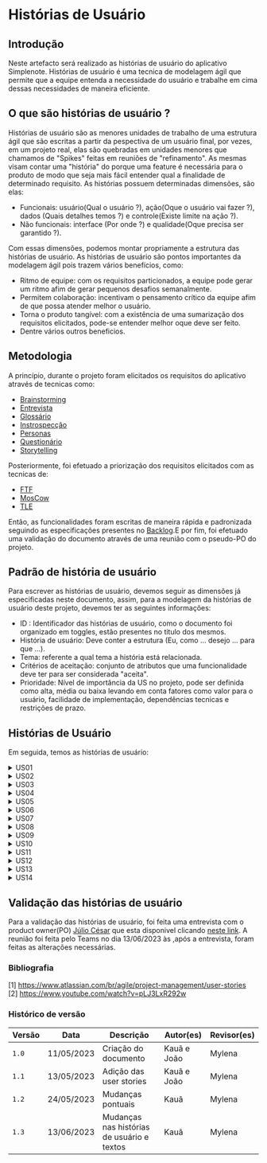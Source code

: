 # Histórias de Usuário

## Introdução
Neste artefacto será realizado as histórias de usuário do aplicativo Simplenote. Histórias de usuário é uma tecnica de modelagem ágil que permite que a equipe entenda a necessidade do usuário e trabalhe em cima dessas necessidades de maneira eficiente.

## O que são histórias de usuário ?

Histórias de usuário são as menores unidades de trabalho de uma estrutura ágil que são escritas a partir da pespectiva de um usuário final, por vezes, em um projeto real, elas são quebradas em unidades menores que chamamos de "Spikes" feitas em reuniões de "refinamento". As mesmas visam contar uma "história" do porque uma feature é necessária para o produto de modo que seja mais fácil entender qual a finalidade de determinado requisito.
As histórias possuem determinadas dimensões, são elas:

- Funcionais: usuário(Qual o usuário ?), ação(Oque o usuário vai fazer ?), dados (Quais detalhes temos ?) e controle(Existe limite na ação ?).
- Não funcionais: interface (Por onde ?) e qualidade(Oque precisa ser garantido ?).

Com essas dimensões, podemos montar propriamente a estrutura das histórias de usuário. As histórias de usuário são pontos importantes da modelagem ágil pois trazem vários benefícios, como:

- Ritmo de equipe: com os requisitos particionados, a equipe pode gerar um ritmo afim de gerar pequenos desafios semanalmente.
- Permitem colaboração: incentivam o pensamento crítico da equipe afim de que possa atender melhor o usuário.
- Torna o produto tangível: com a existência de uma sumarização dos requisitos elicitados, pode-se entender melhor oque deve ser feito.
- Dentre vários outros beneficios.

## Metodologia
A princípio, durante o projeto foram elicitados os requisitos do aplicativo através de tecnicas como:

- [Brainstorming](https://github.com/Requisitos-de-Software/2023.1-Simplenote/blob/main/docs/elicitacao/brainstorming.md)
- [Entrevista](https://github.com/Requisitos-de-Software/2023.1-Simplenote/blob/main/docs/elicitacao/entrevista.md)
- [Glossário](https://github.com/Requisitos-de-Software/2023.1-Simplenote/blob/main/docs/elicitacao/glossario.md)
- [Instrospecção](https://github.com/Requisitos-de-Software/2023.1-Simplenote/blob/main/docs/elicitacao/Introspec%C3%A7%C3%A3o.md)
- [Personas](https://github.com/Requisitos-de-Software/2023.1-Simplenote/blob/main/docs/elicitacao/personas.md)
- [Questionário](https://github.com/Requisitos-de-Software/2023.1-Simplenote/blob/main/docs/elicitacao/questionario.md)
- [Storytelling](https://github.com/Requisitos-de-Software/2023.1-Simplenote/blob/main/docs/elicitacao/storytelling.md)
  
Posteriormente, foi efetuado a priorização dos requisitos elicitados com as tecnicas de:

- [FTF](https://github.com/Requisitos-de-Software/2023.1-Simplenote/blob/main/docs/elicitacao/Prioriza%C3%A7%C3%A3o/FirstthingsFirst.md)
- [MosCow](https://github.com/Requisitos-de-Software/2023.1-Simplenote/blob/main/docs/elicitacao/Prioriza%C3%A7%C3%A3o/MoScoW.md)
- [TLE](https://github.com/Requisitos-de-Software/2023.1-Simplenote/blob/main/docs/elicitacao/Prioriza%C3%A7%C3%A3o/ThreeLevelScale.md)

Então, as funcionalidades foram escritas de maneira rápida e padronizada seguindo as especificações presentes no [Backlog](https://github.com/Requisitos-de-Software/2023.1-Simplenote/blob/main/docs/modelagem/agil/backlog.md).E por fim, foi efetuado uma validação do documento através de uma reunião com o pseudo-PO do projeto.

## Padrão de história de usuário
Para escrever as histórias de usuário, devemos seguir as dimensões já especificadas neste documento, assim, para a modelagem da histórias de usuário deste projeto, devemos ter as seguintes informações:

- ID : Identificador das histórias de usuário, como o documento foi organizado em toggles, estão presentes no titulo dos mesmos.
- História de usuário: Deve conter a estrutura (Eu, como ... desejo ... para que ...).
- Tema: referente a qual tema a história está relacionada.
- Critérios de aceitação: conjunto de atributos que uma funcionalidade deve ter para ser considerada "aceita".
- Prioridade: Nível de importância da US no projeto, pode ser definida como alta, média ou baixa levando em conta fatores como valor para o usuário, facilidade de implementação, dependências tecnicas e restrições de prazo.

## Histórias de Usuário
Em seguida, temos as histórias de usuário:

<details>
   
   <summary>US01</summary>
   <table>
      <thead>
         <tr>
            <th>História de usuário</th>
            <th>Tema</th>
            <th>Critérios de aceitação</th>
            <th>Prioridade</th>
         </tr>
      </thead>
      <tbody>
         <tr>
           <td>Eu, como usuário, desejo escrever uma nota com tamanho de minha preferência para que eu possa desenvolver minhas notas na aplicação.</td>
           <td>Notas</td>
           <td>O sistema deve permitir escrever notas de tamanho variável.</br>O sistema deve salvar a nota em até 1 segundo.</br>O sistema deve disponibilizar o salvamento automatico das notas.</td>
           <td>Alta</td>
         </tr>
      </tbody>
   </table>
   <div style="text-align: center">
      <p> Tabela 1: História de Usuário 1 (Fonte: Autores, 2023).</p>
   </div>
</details>

<details>
   <summary>US02</summary>
   <table>
      <thead>
         <tr>
            <th>História de usuário</th>
            <th>Tema</th>
            <th>Critérios de aceitação</th>
            <th>Prioridade</th>
         </tr>
      </thead>
      <tbody>
         <tr>
           <td>Eu, como usuário, desejo visualizar minhas notas, para que eu possa desenvolver minhas notas na aplicação.</td>
           <td>Notas</td>
           <td>O sistema deve permitir visualizar minhas notas na aplicação.</br>O sistema carregar as notas sem internet.</td>
           <td>Alta</td>
         </tr>
      </tbody>
   </table>
   <div style="text-align: center">
      <p> Tabela 2: História de Usuário 2 (Fonte: Autores, 2023).</p>
   </div>
</details>

<details>
   <summary>US03</summary>
   <table>
      <thead>
         <tr>
            <th>História de usuário</th>
            <th>Tema</th>
            <th>Critérios de aceitação</th>
            <th>Prioridade</th>
         </tr>
      </thead>
      <tbody>
         <tr>
           <td>Eu, como usuário, desejo editar minhas notas, para que eu possa desenvolver minhas notas na aplicação.</td>
           <td>Notas</td>
           <td>O sistema deve permitir editar as notas já criadas.</td>
           <td>Alta</td>
         </tr>
      </tbody>
   </table>
   <div style="text-align: center">
      <p> Tabela 3: História de Usuário 3 (Fonte: Autores, 2023).</p>
   </div>
</details>

<details>
   <summary>US04</summary>
   <table>
      <thead>
         <tr>
            <th>História de usuário</th>
            <th>Tema</th>
            <th>Critérios de aceitação</th>
            <th>Prioridade</th>
         </tr>
      </thead>
      <tbody>
         <tr>
           <td>Eu, como usuário, desejo poder recuperar minhas notas após movê-las para a lixeira.</td>
           <td>Notas</td>
           <td>O sistema deve ser capaz de recuperar notas deletados.</br>O sistema deve disponibilizar as notas movidas para a lixeira para visualização</td>
           <td>Média</td>
         </tr>
      </tbody>
   </table>
   <div style="text-align: center">
      <p> Tabela 4: História de Usuário 4 (Fonte: Autores, 2023).</p>
   </div>
</details>

<details>
   <summary>US05</summary>
   <table>
      <thead>
         <tr>
            <th>História de usuário</th>
            <th>Tema</th>
            <th>Critérios de aceitação</th>
            <th>Prioridade</th>
         </tr>
      </thead>
      <tbody>
         <tr>
           <td>Eu, como usuário, desejo utilizar o aplicativo em diversas plataformas para que eu possa ter mais conforto para manipular minhas notas.</td>
           <td>Sistema</td>
           <td>O Aplicativo oferecer suporte para diversos sistemas operacionais.</br>O aplicativo deve fornecer interfaces adaptadas para cada tipo de plataforma</td>
           <td>Alta</td>
         </tr>
      </tbody>
   </table>
   <div style="text-align: center">
      <p> Tabela 5: História de Usuário 5 (Fonte: Autores, 2023).</p>
   </div>
</details>

<details>
   <summary>US06</summary>
   <table>
      <thead>
         <tr>
            <th>História de usuário</th>
            <th>Tema</th>
            <th>Critérios de aceitação</th>
            <th>Prioridade</th>
         </tr>
      </thead>
      <tbody>
         <tr>
           <td>Eu, como usuário, desejo poder enviar e receber notas de múltiplas plataformas.</td>
           <td>Sistema</td>
           <td>O usuário deve ser capaz de enviar notas para dispositivos diferentes.</br>
               O usuário deve ser capaz de receber notas de plataformas diferentes.
          </td>
            <td>Alta</td>
         </tr>
      </tbody>
   </table>
   <div style="text-align: center">
      <p> Tabela 6: História de Usuário 6 (Fonte: Autores, 2023).</p>
   </div>
</details>

<details>
   <summary>US07</summary>
   <table>
      <thead>
         <tr>
            <th>História de usuário</th>
            <th>Tema</th>
            <th>Critérios de aceitação</th>
            <th>Prioridade</th>
         </tr>
      </thead>
      <tbody>
         <tr>
           <td>Eu, como usuário, desejo excluir minhas notas para que eu possa me organizar melhor no aplicativo.</td>
           <td>Notas</td>
           <td>O sistema deve ser capaz de excluir as notas.</br>O sistema deve permitir haver uma "lixeira" para armazenar as notas excluidas </td>
           <td>Alta</td>
         </tr>
      </tbody>
   </table>
   <div style="text-align: center">
      <p> Tabela 7: História de Usuário 7 (Fonte: Autores, 2023).</p>
   </div>
</details>


<details>
   <summary>US08</summary>
   <table>
      <thead>
         <tr>
            <th>História de usuário</th>
            <th>Tema</th>
            <th>Critérios de aceitação</th>
            <th>Prioridade</th>
         </tr>
      </thead>
      <tbody>
         <tr>
           <td>Eu, como usuário, desejo separar minhas notas com tags, e filtrá-las caso queira.</td>
           <td>Notas</td>
           <td>
            O sistema deve poder utilizar-se de tags editáveis. </br>
            O sistema deve poder filtrar minhas notas usando as tags.</td>
         </tr>
         <td>Baixa</td>
      </tbody>
   </table>
   <div style="text-align: center">
      <p> Tabela 8: História de Usuário 8 (Fonte: Autores, 2023).</p>
   </div>
</details>

<details>
   <summary>US09</summary>
   <table>
      <thead>
         <tr>
            <th>História de usuário</th>
            <th>Tema</th>
            <th>Critérios de aceitação</th>
            <th>Prioridade</th>
         </tr>
      </thead>
      <tbody>
         <tr>
           <td>Eu, como usuário, desejo separar minhas notas em pastas para que eu possa me organizar melhor no aplicativo.</td>
           <td>Notas</td>
           <td>O sistema deve ser capaz de organizar as notas em pastas.</br>O sistema deve ser capaz de pesquisar por estas pastas</br>O sistema deve permitir a visualização de todas as pastas.</td>
           <td>Baixa</td>
         </tr>
      </tbody>
   </table>
   <div style="text-align: center">
      <p> Tabela 9: História de Usuário 9 (Fonte: Autores, 2023).</p>
   </div>
</details>

<details>
   <summary>US10</summary>
   <table>
      <thead>
         <tr>
            <th>História de usuário</th>
            <th>Tema</th>
            <th>Critérios de aceitação</th>
            <th>Prioridade</th>
         </tr>
      </thead>
      <tbody>
         <tr>
           <td>Eu, como usuário, desejo escrever em Latex ou equivalentes para notas mais acadêmicas.</td>
           <td>Notas</td>
           <td>O sistema deve permitir escrever em outros formatos como o Latex.</td>
           <td>Baixa</td>
         </tr>
      </tbody>
   </table>
   <div style="text-align: center">
      <p> Tabela 10: História de Usuário 10 (Fonte: Autores, 2023).</p>
   </div>
</details>

<details>
   <summary>US11</summary>
   <table>
      <thead>
         <tr>
            <th>História de usuário</th>
            <th>Tema</th>
            <th>Critérios de aceitação</th>
            <th>Prioridade</th>
         </tr>
      </thead>
      <tbody>
         <tr>
           <td>Eu, como usuário, desejo escrever em Markdown ou equivalente para notas mais bem formatadas.</td>
           <td>Notas</td>
           <td>O sistema deve permitir escrever em Markdown.</td>
           <td>Baixa</td>
         </tr>
      </tbody>
   </table>
   <div style="text-align: center">
      <p> Tabela 11: História de Usuário 11 (Fonte: Autores, 2023).</p>
   </div>
</details>

<details>
   <summary>US12</summary>
   <table>
      <thead>
         <tr>
            <th>História de usuário</th>
            <th>Tema</th>
            <th>Critérios de aceitação</th>
            <th>Prioridade</th>
         </tr>
      </thead>
      <tbody>
         <tr>
           <td>Eu, como usuário, desejo poder anexar imagens as minhas notas para maior dinamicidade com o aplicativo.</td>
           <td>Notas</td>
           <td>O sistema deve permitir com que o usuário anexe imagens as notas.</br>O sistema deve poder salvar essas imagens em até 1 segundo.</td>
           <td>Média</td>
         </tr>
      </tbody>
   </table>
   <div style="text-align: center">
      <p> Tabela 12: História de Usuário 12 (Fonte: Autores, 2023).</p>
   </div>
</details>

<details>
   <summary>US13</summary>
   <table>
      <thead>
         <tr>
            <th>História de usuário</th>
            <th>Tema</th>
            <th>Critérios de aceitação</th>
            <th>Prioridade</th>
         </tr>
      </thead>
      <tbody>
         <tr>
           <td>Eu, como usuário, desejo poder fazer login no aplicativo para acessar minhas notas.</td>
           <td>Notas</td>
           <td>O sistema deve conter um campo de login.</br>O sistema deve conter uma interface para acesso do aplicativo tal como um de registro</td>
           <td>Alta</td>
         </tr>
      </tbody>
   </table>
   <div style="text-align: center">
      <p> Tabela 13: História de Usuário 13 (Fonte: Autores, 2023).</p>
   </div>
</details>

<details>
   <summary>US14</summary>
   <table>
      <thead>
         <tr>
            <th>História de usuário</th>
            <th>Tema</th>
            <th>Critérios de aceitação</th>
            <th>Prioridade</th>
         </tr>
      </thead>
      <tbody>
         <tr>
           <td>Eu, como usuário, desejo poder fazer login no aplicativo através de outras plataformas como google ou facebook para melhorar minha interação com o aplicativo.</td>
           <td>Notas</td>
           <td>O sistema deve conter um campo de login.</br>O sistema deve conter uma interface para acesso do aplicativo tal como um de registro.</br>O aplicativo deve se ligar ao banco de dados do aplicativo selecionado.</td>
           <td>Alta</td>
         </tr>
      </tbody>
   </table>
   <div style="text-align: center">
      <p> Tabela 14: História de Usuário 14 (Fonte: Autores, 2023).</p>
   </div>
</details>


## Validação das histórias de usuário
Para a validação das histórias de usuário, foi feita uma entrevista com o product owner(PO) [Júlio César](https://github.com/JulioDinizN) que esta disponivel clicando [neste link](). A reunião foi feita pelo Teams no dia 13/06/2023 às ,após a entrevista, foram feitas as alterações necessárias.

### Bibliografia
[1] https://www.atlassian.com/br/agile/project-management/user-stories </br>
[2] https://www.youtube.com/watch?v=pLJ3LxR292w

### Histórico de versão
| Versão | Data | Descrição| Autor(es)| Revisor(es)
|--|--|--|--|--|
| `1.0` |11/05/2023|Criação do documento| Kauã e João | Mylena |
|`1.1` |13/05/2023|Adição das user stories| Kauã e João | Mylena |
|`1.2`|24/05/2023|Mudanças pontuais |Kauã|Mylena|
|`1.3`|13/06/2023|Mudanças nas histórias de usuário e textos|Kauã|Mylena|
